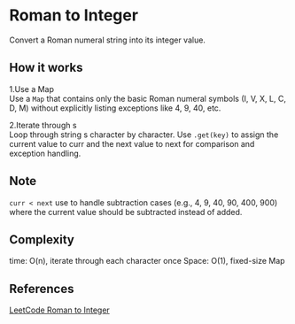 # Roman to Integer

Convert a Roman numeral string into its integer value.

## How it works

1.Use a Map   
 Use a `Map` that contains only the basic Roman numeral symbols (I, V, X, L, C, D, M) without explicitly listing exceptions like 4, 9, 40, etc.    
 
2.Iterate through s     
 Loop through string s character by character. Use `.get(key)` to assign the current value to curr and the next value to next for comparison and exception handling.

## Note

`curr < next` use to handle subtraction cases (e.g., 4, 9, 40, 90, 400, 900) where the current value should be subtracted instead of added.

## Complexity

time: O(n), iterate through each character once
Space: O(1), fixed-size Map

## References
[LeetCode Roman to Integer](https://leetcode.com/problems/roman-to-integer/)
